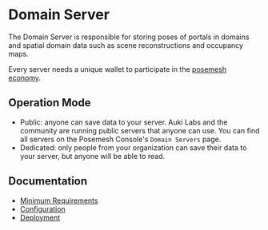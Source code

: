 # Domain Server

The Domain Server is responsible for storing poses of portals in domains and spatial domain data such as scene reconstructions and occupancy maps.

Every server needs a unique wallet to participate in the [posemesh economy](https://www.aukilabs.com/posemesh/fundamentals).

## Operation Mode
- Public: anyone can save data to your server. Auki Labs and the community are running public servers that anyone can use. You can find all servers on the Posemesh Console's `Domain Servers` page.
- Dedicated: only people from your organization can save their data to your server, but anyone will be able to read.

## Documentation
- [Minimum Requirements](docs/minimum-requirements.md)
- [Configuration](docs/configuration.md)
- [Deployment](docs/deployment.md)

